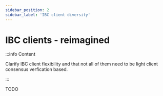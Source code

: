 ```yaml
---
sidebar_position: 2
sidebar_label: 'IBC client diversity'
---
```


# IBC clients - reimagined

:::info Content

Clarify IBC client flexibility and that not all of them need to be light client consensus verfication based.

:::

TODO